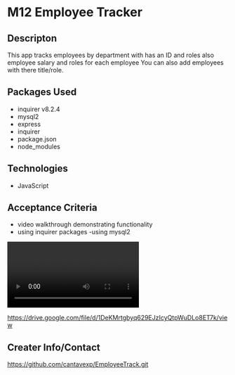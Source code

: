 # M12 Employee Tracker

## Descripton
This app tracks employees by department with has an ID
and roles also employee salary and roles for each employee
You can also add employees with there title/role.


## Packages Used
- inquirer v8.2.4
- mysql2
- express
- inquirer
- package.json
- node_modules


## Technologies
- JavaScript

## Acceptance Criteria
- video walkthrough demonstrating functionality
- using inquirer packages
-using mysql2

<video src="12p.mp4" controls title="Title"></video>










https://drive.google.com/file/d/1DeKMrtgbyq629EJzIcyQtpWuDLo8ET7k/view


## Creater Info/Contact
https://github.com/cantavexp/EmployeeTrack.git







